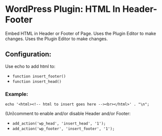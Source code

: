 # WordPress Plugin: HTML In Header-Footer

Embed HTML in Header or Footer of Page. Uses the Plugin Editor to make changes.
Uses the Plugin Editor to make changes.

## Configuration:

Use echo to add html to:
- ```function insert_footer()```
- ```function insert_head()```

### Example:
```
echo '<html><!-- html to insert goes here --><br></html>' . "\n";
```

(Un)comment to enable and/or disable Header and/or Footer:
- ```add_action('wp_head', 'insert_head', '1');```
- ```add_action('wp_footer', 'insert_footer', '1');```
